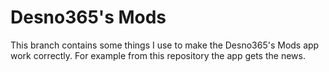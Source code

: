# Desno365's Mods
This branch contains some things I use to make the Desno365's Mods app work correctly.
For example from this repository the app gets the news.
